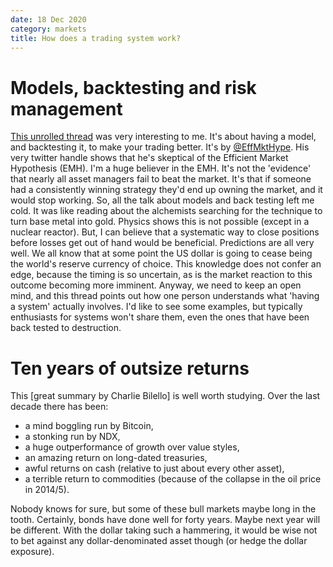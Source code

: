 ```yaml
---
date: 18 Dec 2020
category: markets
title: How does a trading system work?
---
```

# Models, backtesting and risk management

[This unrolled thread](https://threadreaderapp.com/thread/1339415934901964801.html) was very interesting to me.
It's about having a model, and backtesting it, to make your trading better.
It's by [@EffMktHype](https://twitter.com/EffMktHype). His very twitter handle shows that he's skeptical of the Efficient Market Hypothesis (EMH). 
I'm a huge believer in the EMH.
It's not the 'evidence' that nearly all asset managers fail to beat the market.
It's that if someone had a consistently winning strategy they'd end up owning the market, and it would stop working.
So, all the talk about models and back testing left me cold. 
It was like reading about the alchemists searching for the technique to turn base metal into gold.
Physics shows this is not possible (except in a nuclear reactor).
But, I can believe that a systematic way to close positions before losses get out of hand would be beneficial.
Predictions are all very well. 
We all know that at some point the US dollar is going to cease being the world's reserve currency of choice.
This knowledge does not confer an edge, because the timing is so uncertain, as is the market reaction to this outcome becoming more imminent.
Anyway, we need to keep an open mind, and this thread points out how one person understands what 'having a system' actually involves. 
I'd like to see some examples, but typically enthusiasts for systems won't share them, even the ones that have been back tested to destruction.

# Ten years of outsize returns

This  [great summary by Charlie Bilello] is well worth studying.
Over the last decade there has been:

- a mind boggling run by Bitcoin,
- a stonking run by NDX,
- a huge outperformance of growth over value styles,
- an amazing return on long-dated treasuries,
- awful returns on cash (relative to just about every other asset),
- a terrible return to commodities (because of the collapse in the oil price in 2014/5).

Nobody knows for sure, but some of these bull markets maybe long in the tooth.
Certainly, bonds have done well for forty years. Maybe next year will be different.
With the dollar taking such a hammering, it would be wise not to bet against any dollar-denominated asset though (or hedge the dollar exposure).



